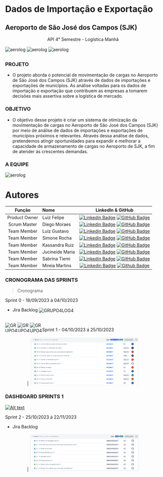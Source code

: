# Dados de Importação e Exportação 
## Aeroporto de São José dos Campos (SJK)
<p align="center">
API 4° Semestre - Logística Manhã
  <div>
<img align="center" alt="aerolog" height="100" width="180" src="http://fatecsjc-prd.azurewebsites.net/static/media/logo.b8e0d5a7.png">
<img align="center" alt="aerolog" height="180" width="160" src="http://fatecsjc-prd.azurewebsites.net/static/media/cps.51739082.png">
<img align="center" alt="aerolog" height="200" width="190" src="https://cdn.discordapp.com/attachments/1024726813685067976/1159520631419850772/governo-do-estado-de-sao-paulo-logo.png">
  </div>

##

### PROJETO
- O projeto aborda o potencial de movimentação de cargas no Aeroporto de São José dos Campos (SJK) através de dados de importações e exportações de municípios. As análise voltadas para os dados de importação e exportação que contribuem as empresas a tomarem decisões mais assertiva sobre a logística de mercado.
### OBJETIVO
- O objetivo desse projeto é criar um sistema de otimização da movimentação de cargas no Aeroporto de São José dos Campos (SJK) por meio de análise de dados de importações e exportações de municípios próximos e relevantes. Através dessa análise de dados, pretendemos atingir oportunidades para expandir e melhorar a capacidade de armazenamento de cargas no Aeroporto de SJK, a fim de atender ás crescentes demandas.
  
### A EQUIPE
<div>
  <img alt="aerolog" src="https://cdn.discordapp.com/attachments/1024726813685067976/1159551697379668008/aerolog.png">
</div>

# Autores
| Função | Nome | LinkedIn & GitHub |
| :-----------: | :------------------------------------ | :-------------------------------------------------------------------------------------------------------------------------------------------------------------------------------------------------------------------------------------------------------------------------------------------------------------------------: |
| Product Owner | Luiz Felipe | [![Linkedin Badge](https://img.shields.io/badge/Linkedin-blue?style=flat-square&logo=Linkedin&logoColor=white)](https://www.linkedin.com/in/felipe-camargo1505/) [![GitHub Badge](https://img.shields.io/badge/GitHub-111217?style=flat-square&logo=github&logoColor=white)](https://github.com/Koabe)  |
| Scrum Master | Diego Moraes | [![Linkedin Badge](https://img.shields.io/badge/Linkedin-blue?style=flat-square&logo=Linkedin&logoColor=white)]() [![GitHub Badge](https://img.shields.io/badge/GitHub-111217?style=flat-square&logo=github&logoColor=white)](https://github.com/Digs-DFM) |
| Team Member | Luiz Gustavo | [![Linkedin Badge](https://img.shields.io/badge/Linkedin-blue?style=flat-square&logo=Linkedin&logoColor=white)](https://www.linkedin.com/in/gustavo-vieira-52a378284/) [![GitHub Badge](https://img.shields.io/badge/GitHub-111217?style=flat-square&logo=github&logoColor=white)](https://github.com/kazui72) |
| Team Member| Simone Rocha | [![Linkedin Badge](https://img.shields.io/badge/Linkedin-blue?style=flat-square&logo=Linkedin&logoColor=white)](https://www.linkedin.com/in/simone-rocha-estudantedelog%C3%ADstica-fatecsjc/) [![GitHub Badge](https://img.shields.io/badge/GitHub-111217?style=flat-square&logo=github&logoColor=white)](https://github.com/Si-niknil) |
| Team Member | Kassandra Ruiz | [![Linkedin Badge](https://img.shields.io/badge/Linkedin-blue?style=flat-square&logo=Linkedin&logoColor=white)]() [![GitHub Badge](https://img.shields.io/badge/GitHub-111217?style=flat-square&logo=github&logoColor=white)](https://github.com/KassandraRuiz) |
| Team Member | Jucineide Maria | [![Linkedin Badge](https://img.shields.io/badge/Linkedin-blue?style=flat-square&logo=Linkedin&logoColor=white)](https://www.linkedin.com/in/jucineide-silva-554a1623a/) [![GitHub Badge](https://img.shields.io/badge/GitHub-111217?style=flat-square&logo=github&logoColor=white)](https://github.com/JucineideMaria) |
| Team Member | Sabrina Tiemi | [![Linkedin Badge](https://img.shields.io/badge/Linkedin-blue?style=flat-square&logo=Linkedin&logoColor=white)](https://www.linkedin.com/in/sabrina-tiemi-b7355720b/) [![GitHub Badge](https://img.shields.io/badge/GitHub-111217?style=flat-square&logo=github&logoColor=white)](https://github.com/SabrinaTiemi) |
| Team Member | Mireia Martins | [![Linkedin Badge](https://img.shields.io/badge/Linkedin-blue?style=flat-square&logo=Linkedin&logoColor=white)](https://www.linkedin.com/in/mir%C3%A9ia-martins-268550264/) [![Github Badge](https://img.shields.io/badge/GitHub-111217?style=flat-square&logo=github&logoColor=white)](https://github.com/Mih0801)


### CRONOGRAMA DAS SPRINTS
> Cronograma

Sprint 0 - 18/09/2023 á 04/10/2023
- Jira Backlog
  <img align="center" alt="GRUPO4LOG4" src="https://cdn.discordapp.com/attachments/1024726813685067976/1158374408608546907/image.png">
</div>
 
<div>    
  <div style="display: inline_block"><br>
  <img align="left" alt="GRUPO4LOG4-JIRA" height="30" width="40" src="https://cdn.jsdelivr.net/gh/devicons/devicon/icons/jira/jira-original.svg">
  <img align="left" alt="GRUPO4LOG4-JIRA" height="30" width="40" src="https://cdn.jsdelivr.net/gh/devicons/devicon/icons/git/git-original.svg">
  <img align="left" alt="GRUPO4LOG4-JIRA" height="35" width="40" src="https://cdn.discordapp.com/attachments/1024726499418460233/1154749487424749658/PowerBI-Icon-Transparent-768x761.png">
    
  </div>

  
Sprint 1 - 04/10/2023 á 25/10/2023

<div id="top"></div>
<p align="center">
| <img src = "./Capturar.PNG" width="70%" height="70%">
<p align="center">

</div>



### DASHBOARD SPRINTS 1

[![Alt text](https://img.youtube.com/vi/X_1dwnPhGu4/0.jpg)](https://www.youtube.com/watch?v=X_1dwnPhGu4)


Sprint 2 - 25/10/2023 á 22/11/2023
- Jira Backlog

<div id="top"></div>
<p align="center">
| <img src = "./Capturar.PNG 2.PNG" width="70%" height="70%">
<p align="center">

</div>
